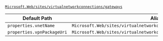 [`Microsoft.Web/sites/virtualnetworkconnections/gateways`](https://docs.microsoft.com/en-us/azure/templates/microsoft.web/sites/virtualnetworkconnections/gateways)

| Default Path | Alias |
|---|---|
| `properties.vnetName` | `Microsoft.Web/sites/virtualnetworkconnections/gateways/vnetName` |
| `properties.vpnPackageUri` | `Microsoft.Web/sites/virtualnetworkconnections/gateways/vpnPackageUri` |


